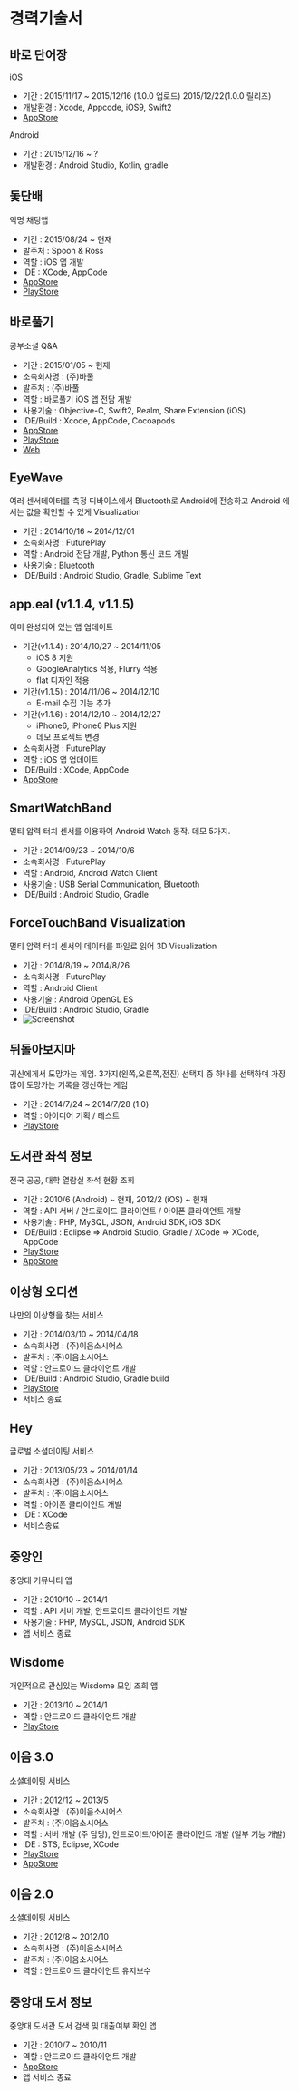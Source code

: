 # 경력기술서

## 바로 단어장
iOS
- 기간 : 2015/11/17 ~ 2015/12/16 (1.0.0 업로드) 2015/12/22(1.0.0 릴리즈)
- 개발환경 : Xcode, Appcode, iOS9, Swift2
- [AppStore](https://appsto.re/kr/37xQ_.i)

Android
- 기간 : 2015/12/16 ~ ?
- 개발환경 : Android Studio, Kotlin, gradle

## 돛단배
익명 채팅앱
- 기간 : 2015/08/24 ~ 현재
- 발주처 : Spoon & Ross
- 역할 : iOS 앱 개발
- IDE : XCode, AppCode
- [AppStore](https://itunes.apple.com/kr/app/sallangsallang-dochdanbae/id523489123?mt=8)
- [PlayStore](https://play.google.com/store/apps/details?id=net.sjang.sail&hl=ko)

## 바로풀기
공부소셜 Q&A
- 기간 : 2015/01/05 ~ 현재
- 소속회사명 : (주)바풀
- 발주처 : (주)바풀
- 역할 : 바로풀기 iOS 앱 전담 개발
- 사용기술 : Objective-C, Swift2, Realm, Share Extension (iOS)
- IDE/Build : Xcode, AppCode, Cocoapods
- [AppStore](https://itunes.apple.com/kr/app/gongbujilmunsns-balopulgi/id950618848?mt=8)
- [PlayStore](https://play.google.com/store/apps/details?id=com.incombine.app.bapul&hl=ko)
- [Web](https://www.bapul.net/)

## EyeWave
여러 센서데이터를 측정 디바이스에서 Bluetooth로 Android에 전송하고 Android 에서는 값을 확인할 수 있게 Visualization
- 기간 : 2014/10/16 ~ 2014/12/01
- 소속회사명 : FuturePlay
- 역할 : Android 전담 개발, Python 통신 코드 개발
- 사용기술 : Bluetooth
- IDE/Build : Android Studio, Gradle, Sublime Text

## app.eal (v1.1.4, v1.1.5)
이미 완성되어 있는 앱 업데이트
- 기간(v1.1.4) : 2014/10/27 ~ 2014/11/05
  - iOS 8 지원
  - GoogleAnalytics 적용, Flurry 적용
  - flat 디자인 적용
- 기간(v1.1.5) : 2014/11/06 ~ 2014/12/10
  - E-mail 수집 기능 추가
- 기간(v1.1.6) : 2014/12/10 ~ 2014/12/27
  - iPhone6, iPhone6 Plus 지원
  - 데모 프로젝트 변경
- 소속회사명 : FuturePlay
- 역할 : iOS 앱 업데이트
- IDE/Build : XCode, AppCode
- [AppStore](https://itunes.apple.com/us/app/app.eal-prototype-your-app/id608380878)

## SmartWatchBand
멀티 압력 터치 센서를 이용하여 Android Watch 동작. 데모 5가지.
- 기간 : 2014/09/23 ~ 2014/10/6
- 소속회사명 : FuturePlay
- 역할 : Android, Android Watch Client
- 사용기술 : USB Serial Communication, Bluetooth
- IDE/Build : Android Studio, Gradle

## ForceTouchBand Visualization
멀티 압력 터치 센서의 데이터를 파일로 읽어 3D Visualization
- 기간 : 2014/8/19 ~ 2014/8/26
- 소속회사명 : FuturePlay
- 역할 : Android Client
- 사용기술 : Android OpenGL ES
- IDE/Build : Android Studio, Gradle
- ![Screenshot](images/forcetouchband_01_thumbnail.png)

## 뒤돌아보지마
귀신에게서 도망가는 게임. 3가지(왼쪽,오른쪽,전진) 선택지 중 하나를 선택하며 가장 많이 도망가는 기록을 갱신하는 게임
- 기간 : 2014/7/24 ~ 2014/7/28 (1.0)
- 역할 : 아이디어 기획 / 테스트
- [PlayStore](https://play.google.com/store/apps/details?id=com.blackhushpuppy.dontlookback)

## 도서관 좌석 정보
전국 공공, 대학 열람실 좌석 현황 조회
- 기간 : 2010/6 (Android) ~ 현재, 2012/2 (iOS) ~ 현재
- 역할 : API 서버 / 안드로이드 클라이언트 / 아이폰 클라이언트 개발
- 사용기술 : PHP, MySQL, JSON, Android SDK, iOS SDK
- IDE/Build : Eclipse => Android Studio, Gradle / XCode => XCode, AppCode
- [PlayStore](https://play.google.com/store/apps/details?id=yhg.library.cau)
- [AppStore](https://itunes.apple.com/us/app/doseogwan-jwaseog-jeongbo/id498836252?l=ko&ls=1&mt=8)

## 이상형 오디션
나만의 이상형을 찾는 서비스
- 기간 : 2014/03/10 ~ 2014/04/18
- 소속회사명 : (주)이음소시어스
- 발주처 : (주)이음소시어스
- 역할 : 안드로이드 클라이언트 개발
- IDE/Build : Android Studio, Gradle build
- [PlayStore](https://play.google.com/store/apps/details?id=com.ium.blackjack.app)
- 서비스 종료

## Hey
글로벌 소셜데이팅 서비스
- 기간 : 2013/05/23 ~ 2014/01/14
- 소속회사명 : (주)이음소시어스
- 발주처 : (주)이음소시어스
- 역할 : 아이폰 클라이언트 개발
- IDE : XCode
- 서비스종료

## 중앙인
중앙대 커뮤니티 앱
- 기간 : 2010/10 ~ 2014/1
- 역할 : API 서버 개발, 안드로이드 클라이언트 개발
- 사용기술 : PHP, MySQL, JSON, Android SDK
- 앱 서비스 종료

## Wisdome
개인적으로 관심있는 Wisdome 모임 조회 앱
- 기간 : 2013/10 ~ 2014/1
- 역할 : 안드로이드 클라이언트 개발
- [PlayStore](https://play.google.com/store/apps/details?id=com.chope.wisdome)

## 이음 3.0
소셜데이팅 서비스
- 기간 : 2012/12 ~ 2013/5
- 소속회사명 : (주)이음소시어스
- 발주처 : (주)이음소시어스
- 역할 : 서버 개발 (주 담당), 안드로이드/아이폰 클라이언트 개발 (일부 기능 개발)
- IDE : STS, Eclipse, XCode
- [PlayStore](https://play.google.com/store/apps/details?id=net.ium.mobile.android)
- [AppStore](https://itunes.apple.com/us/app/ieum-guggadaepyo-sogaeting/id463416244?l=ko&ls=1&mt=8)

## 이음 2.0
소셜데이팅 서비스
- 기간 : 2012/8 ~ 2012/10
- 소속회사명 : (주)이음소시어스
- 발주처 : (주)이음소시어스
- 역할 : 안드로이드 클라이언트 유지보수

## 중앙대 도서 정보
중앙대 도서관 도서 검색 및 대출여부 확인 앱
- 기간 : 2010/7 ~ 2010/11
- 역할 : 안드로이드 클라이언트 개발
- [AppStore](https://play.google.com/store/apps/details?id=yhg.library.book)
- 앱 서비스 종료

